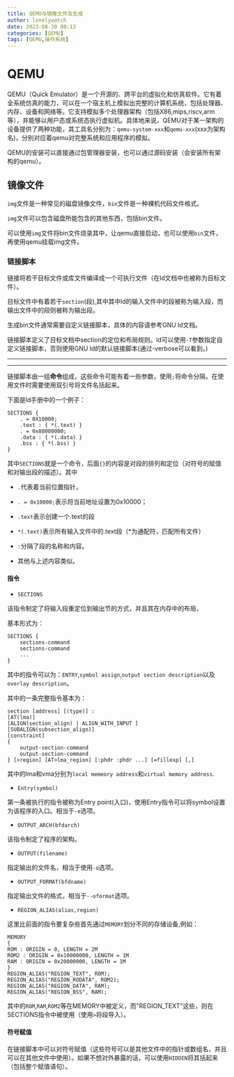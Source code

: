 ```yaml
---
title: QEMU与镜像文件及生成
author: lonelywatch
date: 2023-08-30 00:13
categories: [QEMU]
tags: [QEMU,操作系统]
---
```


# QEMU

QEMU（Quick Emulator）是一个开源的、跨平台的虚拟化和仿真软件。它有着全系统仿真的能力，可以在一个宿主机上模拟出完整的计算机系统，包括处理器、内存、设备和网络等。它支持模拟多个处理器架构（包括X86,mips,riscv,arm等），并能够以用户态或系统态执行虚拟机。具体地来说，QEMU对于某一架构的设备提供了两种功能，其工具名分别为：`qemu-system-xxx`和`qemu-xxx`(xxx为架构名)，分别对应着qemu对完整系统和应用程序的模拟。

QEMU的安装可以直接通过包管理器安装，也可以通过源码安装（会安装所有架构的qemu）。

## 镜像文件

`img`文件是一种常见的磁盘镜像文件，`bin`文件是一种裸机代码文件格式。

`img`文件可以包含磁盘所能包含的其他东西，包括bin文件。

可以使用`img`文件将bin文件烧录其中，让qemu直接启动，也可以使用`bin`文件，再使用qemu挂载img文件。

### 链接脚本

链接将若干目标文件或库文件编译成一个可执行文件（在ld文档中也被称为目标文件）。

目标文件中有着若干`section`(段),其中其中ld的输入文件中的段被称为输入段，而输出文件中的段则被称为输出段。

生成bin文件通常需要自定义链接脚本，具体的内容请参考GNU ld文档。

链接脚本定义了目标文档中section的定位和布局规则。ld可以使用`-T`参数指定自定义链接脚本，否则使用GNU ld的默认链接脚本(通过-verbose可以看到。)

---

---

链接脚本由一组**命令**组成，这些命令可能有着一些参数，使用`;`将命令分隔，在使用文件时需要使用双引号将文件名括起来。

下面是ld手册中的一个例子：

```
SECTIONS {
	. = 0X10000;
	.text : { *(.text) }
	. = 0x80000000;
	.data : { *(.data) }
	.bss : { *(.bss) }
}
```

其中`SECTIONS`就是一个命令，后面`{}`的内容是对段的排列和定位（对符号的赋值和对输出段的描述）。其中

- `.`代表着当前位置指针，

- `. = 0x10000;`表示将当前地址设置为0x10000；

- `.text`表示创建一个.text的段

- `*(.text)`表示所有输入文件中的.text段（*为通配符，匹配所有文件）

- `:`分隔了段的名称和内容。

- 其他与上述内容类似。

#### 指令

- `SECTIONS`

该指令制定了将输入段重定位到输出节的方式，并且其在内存中的布局，

基本形式为：

```
SECTIONS {
	sections-command
	sections-command
	...
}
```

其中的指令可以为：`ENTRY`,`symbol assign`,`output section description`以及`overlay description`。

其中的一条完整指令基本为：

```
section [address] [(type)] :
[AT(lma)]
[ALIGN(section_align) | ALIGN_WITH_INPUT ]
[SUBALIGN(subsection_align)]
[constraint]
{
	output-section-command
	output-section-command
} [>region] [AT>lma_region] [:phdr :phdr ...] [=fillexp] [,] 
```

其中的lma和vma分别为`local memeory address`和`virtual memory address`.

- `Entry(symbol)`

第一条被执行的指令被称为Entry point(入口)，使用Entry指令可以将symbol设置为该程序的入口。相当于`-e`选项。
- `OUTPUT_ARCH(bfdarch)`

该指令制定了程序的架构。

- `OUTPUT(filename)`

指定输出的文件名，相当于使用`-o`选项。

- `OUTPUT_FORMAT(bfdname)`

指定输出文件的格式，相当于`--oformat`选项。

- `REGION_ALIAS(alias,region)`

这里比前面的指令要复杂些首先通过`MEMORY`划分不同的存储设备,例如：

```
MEMORY
{
ROM : ORIGIN = 0, LENGTH = 2M
ROM2 : ORIGIN = 0x10000000, LENGTH = 1M
RAM : ORIGIN = 0x20000000, LENGTH = 1M
}
REGION_ALIAS("REGION_TEXT", ROM);
REGION_ALIAS("REGION_RODATA", ROM2);
REGION_ALIAS("REGION_DATA", RAM);
REGION_ALIAS("REGION_BSS", RAM);
```

其中的`ROM`,`RAM`,`ROM2`等在MEMORY中被定义，而"REGION_TEXT"这些，则在SECTIONS指令中被使用（使用`>`将段导入）。

#### 符号赋值

在链接脚本中可以对符号赋值（这些符号可以是其他文件中的指针或数组名，并且可以在其他文件中使用）。如果不想对外暴露的话，可以使用`HIDDEN`将其括起来（包括整个赋值语句）。
